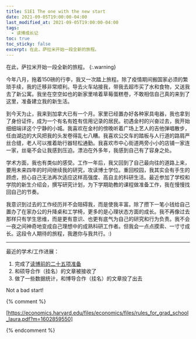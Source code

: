 ```yaml
---
title: S1E1 The one with the new start
date: 2021-09-05T19:00:00-04:00
last_modified_at: 2021-09-05T19:00:00-04:00
tags:
  - 读博成长记
toc: true
toc_sticky: false
excerpt: 在此，萨拉米开始一段全新的旅程。
---
```


在此，萨拉米开始一段全新的旅程。
{:.warning}

今年八月，拖着150磅的行李，我又一次踏上旅程。除了疫情期间搬国家必须的繁琐手续，我的迁移非常顺利。导去火车站接我，带我去超市买了水和食物，又送我去了新公寓。我坐在空空如也的新家里啃着草莓蛋糕卷，不敢相信自己真的来到了这里，准备建立我的新生活。

到今天为止，我来到加拿大已有一个月。家里已经置办好各种家具电器，我也拿到了身份证件，成为一个有名有姓有信用记录的居民。初遇金村的兴奋过去，我开始细细端详这个宁静的小城。我喜欢在金村的傍晚听着广场上艺人的吉他弹唱散步，任由湖边的大风把我的头发卷得乱七八糟。我喜欢公交车的踏板与人行道的路肩严丝合缝，老人可以推着助行器轻松通勤。我喜欢市中心街道两旁小小的店铺一家连一家，丝毫不会让我感到压迫。漂泊在外多年，我感到自己有了容身之处。

学术方面，我也有类似的感受。工作一年后，我又回到了自己最向往的道路上来，要用未来四年的时间继续我的研究，攻读博士学位。重回校园，我其实会有手生的顾虑，担心自己无法再次适应这样高强度、高自主的科研生活。最近参加了学校和学院的新生介绍会，撰写研究计划，为下学期助教的课程做准备工作，我在慢慢找回自己的节奏。

我意识到过去的工作经历并不会阻碍我，而是使我丰富。除了攒下一笔小钱给自己置办了在家办公的升降桌和工学椅，更多的是心理状态方面的成长。我不再像过去那样只有学生思维，而是更有意识、也更有底气为自己的研究和行为负责。我不会一夜之间神奇地变成自己理想中的成熟科研工作者。但我会一点点摸索、一寸寸成长。这段令人期待的旅程，我邀你与我共行。:)

---
最近的学术/工作进展：
1. 完成了[读博前的二十五项准备](https://samsmerrygoround.github.io/2021/05/16/pre-phd-bingo-game-chi.html)
2. 和硕导合作（挂名）的文章被接收了
3. 做了一些数据统计，和博导合作（挂名）的文章投了出去

Not a bad start!

{% comment %}

[https://economics.harvard.edu/files/economics/files/rules_for_grad_school_laura.pdf?m=1602859550]

{% endcomment %}
